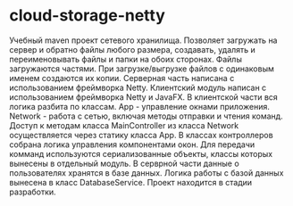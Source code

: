 # cloud-storage-netty
Учебный maven проект сетевого хранилища.
Позволяет загружать на сервер и обратно файлы любого размера, создавать, удалять и переименовывать файлы и папки на обоих сторонах.
Файлы загружаются частями.
При загрузке/выгрузке файлов с одинаковым именем создаются их копии.
Серверная часть написана с использованием фреймворка Netty.
Клиентский модуль написан с использованием фреймворка Netty и JavaFX.
В клиентской части вся логика разбита по классам.
App - управление окнами приложения.
Network - работа с сетью, включая методы отправки и чтения команд.
Доступ к методам класса MainController из класса Network осуществляется через статику класса App.
В классах контроллеров собрана логика управления компонентами окон.
Для передачи комманд используются сериализованные объекты,
классы которых вынесены в отдельный модуль.
В серврной части данные о пользователях хранятся в базе данных.
Логика работы с базой данных вынесена в класс DatabaseService.
Проект находится в стадии разработки.
